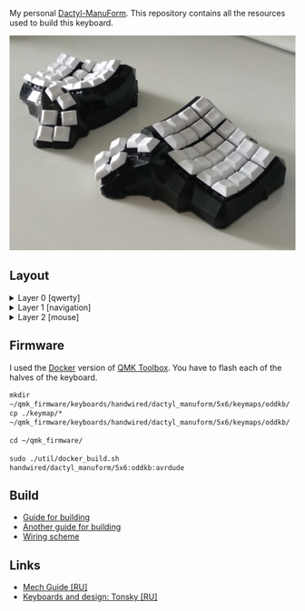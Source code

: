 My personal [Dactyl-ManuForm](https://github.com/abstracthat/dactyl-manuform). This repository contains all the resources used to build this keyboard.


![overview](/images/photos/overview.jpg?raw=true)

## Layout

<details>
  <summary>Layer 0 [qwerty]</summary>

  ![qwerty layer](/images/layers/layer-0-qwerty.png?raw=true)

</details>

<details>
  <summary>Layer 1 [navigation]</summary>

  ![qwerty layer](/images/layers/layer-1-nav.png?raw=true)

</details>

<details>
  <summary>Layer 2 [mouse]</summary>

  ![qwerty layer](/images/layers/layer-2-mouse.png?raw=true)

</details>

## Firmware

I used the [Docker](https://docs.qmk.fm/#/getting_started_docker) version of [QMK Toolbox](https://github.com/qmk/qmk_toolbox).
You have to flash each of the halves of the keyboard.

```
mkdir ~/qmk_firmware/keyboards/handwired/dactyl_manuform/5x6/keymaps/oddkb/
cp ./keymap/* ~/qmk_firmware/keyboards/handwired/dactyl_manuform/5x6/keymaps/oddkb/

cd ~/qmk_firmware/

sudo ./util/docker_build.sh handwired/dactyl_manuform/5x6:oddkb:avrdude
```
## Build
- [Guide for building](https://medium.com/swlh/complete-idiot-guide-for-building-a-dactyl-manuform-keyboard-53454845b065)
- [Another guide for building](https://nickgreen.info/dactyl-manuform-build-log/)
- [Wiring scheme](https://github.com/abstracthat/dactyl-manuform#alternative-row-driven-wiring-diagram-for-promicro)

## Links
- [Mech Guide [RU]](https://rumech.guide/)
- [Keyboards and design: Tonsky [RU]](https://tonsky.livejournal.com/321097.html)
